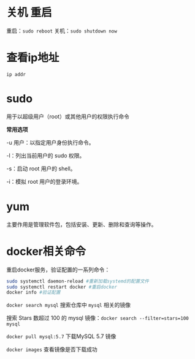 # 关机 重启
重启：`sudo reboot`
关机：`sudo shutdown now`

# 查看ip地址
`ip addr`

# sudo
用于以超级用户（root）或其他用户的权限执行命令

**常用选项**

-u 用户：以指定用户身份执行命令。

-l：列出当前用户的 sudo 权限。

-s：启动 root 用户的 shell。

-i：模拟 root 用户的登录环境。

# yum
主要作用是管理软件包，包括安装、更新、删除和查询等操作。


# docker相关命令
重启docker服务，验证配置的一系列命令：

```bash
sudo systemctl daemon-reload #重新加载systemd的配置文件
sudo systemctl restart docker #重启docker
docker info #验证配置
```

`docker search mysql` 搜索仓库中 `mysql` 相关的镜像

搜索 Stars 数超过 100 的 mysql 镜像：`docker search --filter=stars=100 mysql`

`docker pull mysql:5.7` 下载MySQL 5.7 镜像

`docker images` 查看镜像是否下载成功



